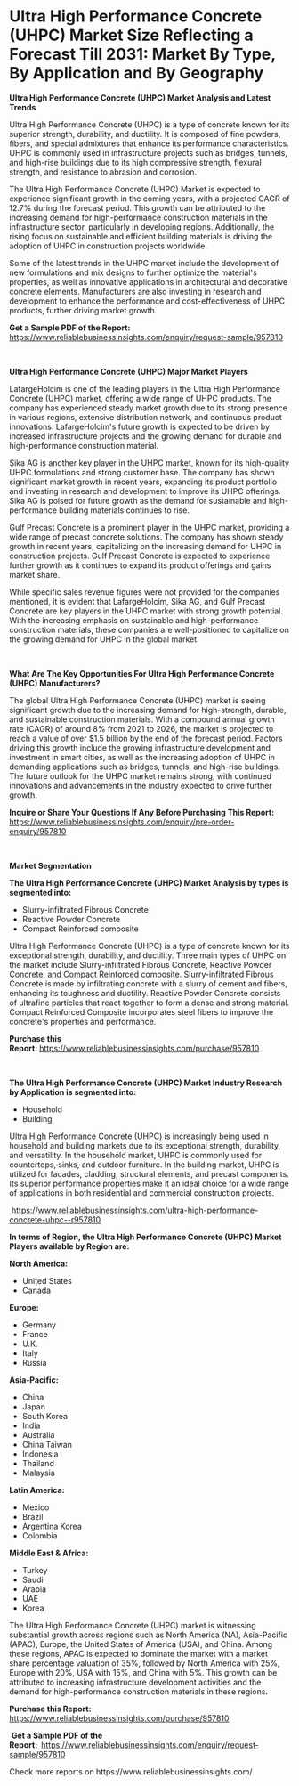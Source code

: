 <p><h1>Ultra High Performance Concrete (UHPC) Market Size Reflecting a Forecast Till 2031: Market By Type, By Application and By Geography</h1></p><p><strong>Ultra High Performance Concrete (UHPC) Market Analysis and Latest Trends</strong></p>
<p><p>Ultra High Performance Concrete (UHPC) is a type of concrete known for its superior strength, durability, and ductility. It is composed of fine powders, fibers, and special admixtures that enhance its performance characteristics. UHPC is commonly used in infrastructure projects such as bridges, tunnels, and high-rise buildings due to its high compressive strength, flexural strength, and resistance to abrasion and corrosion.</p><p>The Ultra High Performance Concrete (UHPC) Market is expected to experience significant growth in the coming years, with a projected CAGR of 12.7% during the forecast period. This growth can be attributed to the increasing demand for high-performance construction materials in the infrastructure sector, particularly in developing regions. Additionally, the rising focus on sustainable and efficient building materials is driving the adoption of UHPC in construction projects worldwide.</p><p>Some of the latest trends in the UHPC market include the development of new formulations and mix designs to further optimize the material's properties, as well as innovative applications in architectural and decorative concrete elements. Manufacturers are also investing in research and development to enhance the performance and cost-effectiveness of UHPC products, further driving market growth.</p></p>
<p><strong>Get a Sample PDF of the Report:&nbsp;</strong> <a href="https://www.reliablebusinessinsights.com/enquiry/request-sample/957810">https://www.reliablebusinessinsights.com/enquiry/request-sample/957810</a></p>
<p>&nbsp;</p>
<p><strong>Ultra High Performance Concrete (UHPC) Major Market Players</strong></p>
<p><p>LafargeHolcim is one of the leading players in the Ultra High Performance Concrete (UHPC) market, offering a wide range of UHPC products. The company has experienced steady market growth due to its strong presence in various regions, extensive distribution network, and continuous product innovations. LafargeHolcim's future growth is expected to be driven by increased infrastructure projects and the growing demand for durable and high-performance construction material.</p><p>Sika AG is another key player in the UHPC market, known for its high-quality UHPC formulations and strong customer base. The company has shown significant market growth in recent years, expanding its product portfolio and investing in research and development to improve its UHPC offerings. Sika AG is poised for future growth as the demand for sustainable and high-performance building materials continues to rise.</p><p>Gulf Precast Concrete is a prominent player in the UHPC market, providing a wide range of precast concrete solutions. The company has shown steady growth in recent years, capitalizing on the increasing demand for UHPC in construction projects. Gulf Precast Concrete is expected to experience further growth as it continues to expand its product offerings and gains market share.</p><p>While specific sales revenue figures were not provided for the companies mentioned, it is evident that LafargeHolcim, Sika AG, and Gulf Precast Concrete are key players in the UHPC market with strong growth potential. With the increasing emphasis on sustainable and high-performance construction materials, these companies are well-positioned to capitalize on the growing demand for UHPC in the global market.</p></p>
<p>&nbsp;</p>
<p><strong>What Are The Key Opportunities For Ultra High Performance Concrete (UHPC) Manufacturers?</strong></p>
<p><p>The global Ultra High Performance Concrete (UHPC) market is seeing significant growth due to the increasing demand for high-strength, durable, and sustainable construction materials. With a compound annual growth rate (CAGR) of around 8% from 2021 to 2026, the market is projected to reach a value of over $1.5 billion by the end of the forecast period. Factors driving this growth include the growing infrastructure development and investment in smart cities, as well as the increasing adoption of UHPC in demanding applications such as bridges, tunnels, and high-rise buildings. The future outlook for the UHPC market remains strong, with continued innovations and advancements in the industry expected to drive further growth.</p></p>
<p><strong>Inquire or Share Your Questions If Any Before Purchasing This Report:</strong> <a href="https://www.reliablebusinessinsights.com/enquiry/pre-order-enquiry/957810">https://www.reliablebusinessinsights.com/enquiry/pre-order-enquiry/957810</a></p>
<p>&nbsp;</p>
<p><strong>Market Segmentation</strong></p>
<p><strong>The Ultra High Performance Concrete (UHPC) Market Analysis by types is segmented into:</strong></p>
<p><ul><li>Slurry-infiltrated Fibrous Concrete</li><li>Reactive Powder Concrete</li><li>Compact Reinforced composite</li></ul></p>
<p><p>Ultra High Performance Concrete (UHPC) is a type of concrete known for its exceptional strength, durability, and ductility. Three main types of UHPC on the market include Slurry-infiltrated Fibrous Concrete, Reactive Powder Concrete, and Compact Reinforced composite. Slurry-infiltrated Fibrous Concrete is made by infiltrating concrete with a slurry of cement and fibers, enhancing its toughness and ductility. Reactive Powder Concrete consists of ultrafine particles that react together to form a dense and strong material. Compact Reinforced Composite incorporates steel fibers to improve the concrete's properties and performance.</p></p>
<p><strong>Purchase this Report:&nbsp;</strong><a href="https://www.reliablebusinessinsights.com/purchase/957810">https://www.reliablebusinessinsights.com/purchase/957810</a></p>
<p>&nbsp;</p>
<p><strong>The Ultra High Performance Concrete (UHPC) Market Industry Research by Application is segmented into:</strong></p>
<p><ul><li>Household</li><li>Building</li></ul></p>
<p><p>Ultra High Performance Concrete (UHPC) is increasingly being used in household and building markets due to its exceptional strength, durability, and versatility. In the household market, UHPC is commonly used for countertops, sinks, and outdoor furniture. In the building market, UHPC is utilized for facades, cladding, structural elements, and precast components. Its superior performance properties make it an ideal choice for a wide range of applications in both residential and commercial construction projects.</p></p>
<p><a href="https://www.reliablebusinessinsights.com/ultra-high-performance-concrete-uhpc--r957810">&nbsp;https://www.reliablebusinessinsights.com/ultra-high-performance-concrete-uhpc--r957810</a></p>
<p><strong>In terms of Region, the Ultra High Performance Concrete (UHPC) Market Players available by Region are:</strong></p>
<p>
    <p> <strong> North America: </strong>
        <ul>
            <li>United States</li>
            <li>Canada</li>
        </ul>
        </p> 
    <p> <strong> Europe: </strong>
        <ul>
            <li>Germany</li>
            <li>France</li>
            <li>U.K.</li>
            <li>Italy</li>
            <li>Russia</li>
        </ul>
        </p> 
    <p> <strong> Asia-Pacific: </strong>
        <ul>
            <li>China</li>
            <li>Japan</li>
            <li>South Korea</li>
            <li>India</li>
            <li>Australia</li>
            <li>China Taiwan</li>
            <li>Indonesia</li>
            <li>Thailand</li>
            <li>Malaysia</li>
        </ul>
        </p> 
    <p> <strong> Latin America: </strong>
        <ul>
            <li>Mexico</li>
            <li>Brazil</li>
            <li>Argentina Korea</li>
            <li>Colombia</li>
        </ul>
        </p> 
    <p> <strong> Middle East & Africa: </strong>
        <ul>
            <li>Turkey</li>
            <li>Saudi</li>
            <li>Arabia</li>
            <li>UAE</li>
            <li>Korea</li>
        </ul>
    </p>
    </p>
<p><p>The Ultra High Performance Concrete (UHPC) market is witnessing substantial growth across regions such as North America (NA), Asia-Pacific (APAC), Europe, the United States of America (USA), and China. Among these regions, APAC is expected to dominate the market with a market share percentage valuation of 35%, followed by North America with 25%, Europe with 20%, USA with 15%, and China with 5%. This growth can be attributed to increasing infrastructure development activities and the demand for high-performance construction materials in these regions.</p></p>
<p><strong>Purchase this Report: </strong><a href="https://www.reliablebusinessinsights.com/purchase/957810">https://www.reliablebusinessinsights.com/purchase/957810</a></p>
<p>&nbsp;<strong>Get a Sample PDF of the Report:&nbsp;&nbsp;</strong><a href="https://www.reliablebusinessinsights.com/enquiry/request-sample/957810">https://www.reliablebusinessinsights.com/enquiry/request-sample/957810</a></p>
<p><strong></strong></p>
<p>Check more reports on https://www.reliablebusinessinsights.com/</p>